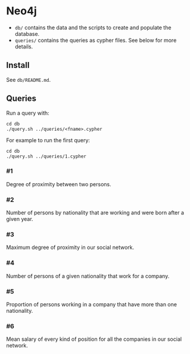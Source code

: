 # Neo4j

* `db/` contains the data and the scripts to create and populate the database.
* `queries/` contains the queries as cypher files. See below for more details.

## Install

See `db/README.md`.

## Queries

Run a query with:

```
cd db
./query.sh ../queries/<fname>.cypher
```

For example to run the first query:
```
cd db
./query.sh ../queries/1.cypher
```

### \#1

Degree of proximity between two persons.

### \#2

Number of persons by nationality that are working and were born after a given year.

### \#3

Maximum degree of proximity in our social network.

### \#4

Number of persons of a given nationality that work for a company.

### \#5

Proportion of persons working in a company that have more than one nationality.

### \#6

Mean salary of every kind of position for all the companies in our social network.
